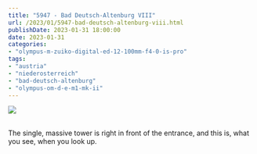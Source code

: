 ```yaml
---
title: "5947 - Bad Deutsch-Altenburg VIII"
url: /2023/01/5947-bad-deutsch-altenburg-viii.html
publishDate: 2023-01-31 18:00:00
date: 2023-01-31
categories:
- "olympus-m-zuiko-digital-ed-12-100mm-f4-0-is-pro"
tags:
- "austria"
- "niederosterreich"
- "bad-deutsch-altenburg"
- "olympus-om-d-e-m1-mk-ii"
---
```

<div class="container">
<div class="center"><a target="_blank" href="https://d25zfm9zpd7gm5.cloudfront.net/1200x1200/2019/20190922_124433_lr.jpg"><img class="webfeedsFeaturedVisual" src="https://d25zfm9zpd7gm5.cloudfront.net/0600x0600/2019/20190922_124433_lr.jpg" /></a></div>
</div>
<br />

The single, massive tower is right in front of the entrance,
and this is, what you see, when you look up.

